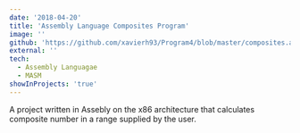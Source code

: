 ```yaml
---
date: '2018-04-20'
title: 'Assembly Language Composites Program'
image: ''
github: 'https://github.com/xavierh93/Program4/blob/master/composites.asm'
external: ''
tech:
  - Assembly Languagae
  - MASM
showInProjects: 'true'
---
```


A project written in Assebly on the x86 architecture that calculates composite number in a range supplied by the user.
